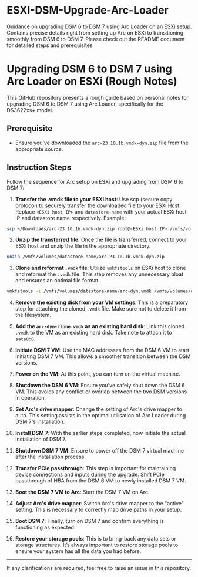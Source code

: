 # ESXI-DSM-Upgrade-Arc-Loader
Guidance on upgrading DSM 6 to DSM 7 using Arc Loader on an ESXi setup. Contains precise details right from setting up Arc on ESXi to transitioning smoothly from DSM 6 to DSM 7. Please check out the README document for detailed steps and prerequisites


# Upgrading DSM 6 to DSM 7 using Arc Loader on ESXi (Rough Notes)

This GitHub repository presents a rough guide based on personal notes for upgrading DSM 6 to DSM 7 using Arc Loader, specifically for the DS3622xs+ model.

## Prerequisite

- Ensure you've downloaded the `arc-23.10.1b.vmdk-dyn.zip` file from the appropriate source.

## Instruction Steps
Follow the sequence for Arc setup on ESXi and upgrading from DSM 6 to DSM 7:

1. **Transfer the .vmdk file to your ESXi host**: Use scp (secure copy protocol) to securely transfer the downloaded file to your ESXi Host. Replace `<ESXi host IP>` and `datastore-name` with your actual ESXi host IP and datastore name respectively. Example:
 ```bash
scp ~/Downloads/arc-23.10.1b.vmdk-dyn.zip root@<ESXi host IP>:/vmfs/volumes/datastore-name/
```

2. **Unzip the transferred file**: Once the file is transferred, connect to your ESXi host and unzip the file in the appropriate directory. 
```bash
unzip /vmfs/volumes/datastore-name/arc-23.10.1b.vmdk-dyn.zip
```

3. **Clone and reformat `.vmdk` file**: Utilize `vmkfstools` on ESXi host to clone and reformat the `.vmdk` file. This step removes any unnecessary bloat and ensures an optimal file format. 
```bash
vmkfstools -i /vmfs/volumes/datastore-name/arc-dyn.vmdk /vmfs/volumes/datastore-name/arc-dyn-clone.vmdk -d thin
```

4. **Remove the existing disk from your VM settings**: This is a preparatory step for attaching the cloned `.vmdk` file. Make sure not to delete it from the filesystem.

5. **Add the `arc-dyn-clone.vmdk` as an existing hard disk**: Link this cloned `.vmdk` to the VM as an existing hard disk. Take note to attach it to `sata0:0`.

6. **Initiate DSM 7 VM**: Use the MAC addresses from the DSM 6 VM to start initiating DSM 7 VM. This allows a smoother transition between the DSM versions.

7. **Power on the VM**: At this point, you can turn on the virtual machine.

8. **Shutdown the DSM 6 VM**: Ensure you've safely shut down the DSM 6 VM. This avoids any conflict or overlap between the two DSM versions in operation.

9. **Set Arc's drive mapper**: Change the setting of Arc's drive mapper to auto. This setting assists in the optimal utilisation of Arc Loader during DSM 7's installation.

10. **Install DSM 7**: With the earlier steps completed, now initiate the actual installation of DSM 7.

11. **Shutdown DSM 7 VM**: Ensure to power off the DSM 7 virtual machine after the installation process.

12. **Transfer PCIe passthrough**: This step is important for maintaining device connections and inputs during the upgrade. Shift PCIe passthrough of HBA from the DSM 6 VM to newly installed DSM 7 VM.

13. **Boot the DSM 7 VM to Arc**: Start the DSM 7 VM on Arc.

14. **Adjust Arc's drive mapper**: Switch Arc's drive mapper to the "active" setting. This is necessary to correctly map drive paths in your setup.

15. **Boot DSM 7**: Finally, turn on DSM 7 and confirm everything is functioning as expected.

16. **Restore your storage pools**: This is to bring-back any data sets or storage structures. It’s always important to restore storage pools to ensure your system has all the data you had before.

---

If any clarifications are required, feel free to raise an issue in this repository.
